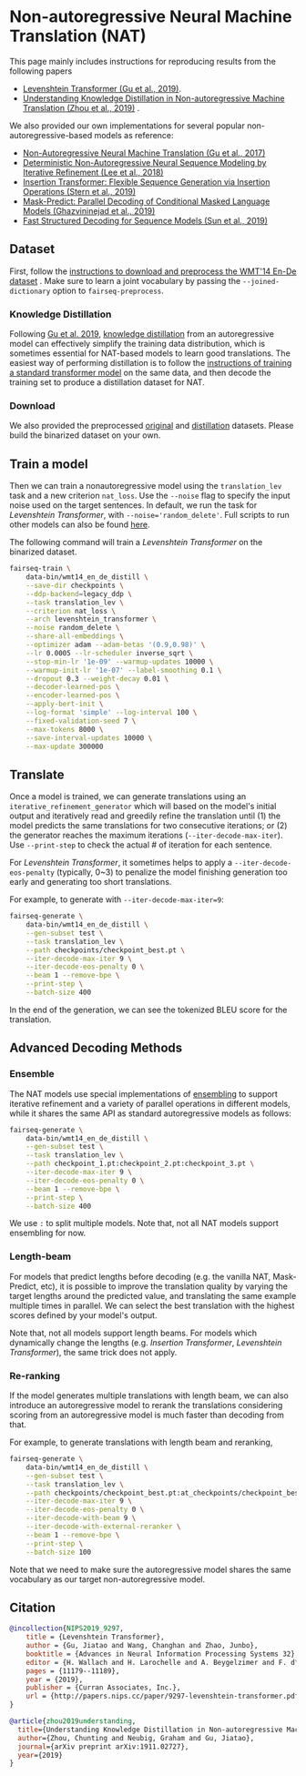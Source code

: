 # Non-autoregressive Neural Machine Translation (NAT)

This page mainly includes instructions for reproducing results from the following papers

* [Levenshtein Transformer (Gu et al., 2019)](https://arxiv.org/abs/1905.11006).
* [Understanding Knowledge Distillation in Non-autoregressive Machine Translation (Zhou et al., 2019)](https://arxiv.org/abs/1911.02727)
  .

We also provided our own implementations for several popular non-autoregressive-based models as reference:<br>

* [Non-Autoregressive Neural Machine Translation (Gu et al., 2017)](https://arxiv.org/abs/1711.02281)<br>
* [Deterministic Non-Autoregressive Neural Sequence Modeling by Iterative Refinement (Lee et al., 2018)](https://arxiv.org/abs/1802.06901)<br>
* [Insertion Transformer: Flexible Sequence Generation via Insertion Operations (Stern et al., 2019)](https://arxiv.org/abs/1902.03249)<br>
* [Mask-Predict: Parallel Decoding of Conditional Masked Language Models (Ghazvininejad et al., 2019)](https://arxiv.org/abs/1904.09324v2)<br>
* [Fast Structured Decoding for Sequence Models (Sun et al., 2019)](https://arxiv.org/abs/1910.11555)

## Dataset

First, follow
the [instructions to download and preprocess the WMT'14 En-De dataset](../translation#wmt14-english-to-german-convolutional)
. Make sure to learn a joint vocabulary by passing the `--joined-dictionary` option to `fairseq-preprocess`.

### Knowledge Distillation

Following [Gu et al. 2019](https://arxiv.org/abs/1905.11006), [knowledge distillation](https://arxiv.org/abs/1606.07947)
from an autoregressive model can effectively simplify the training data distribution, which is sometimes essential for
NAT-based models to learn good translations. The easiest way of performing distillation is to follow
the [instructions of training a standard transformer model](../translation) on the same data, and then decode the
training set to produce a distillation dataset for NAT.

### Download

We also provided the preprocessed [original](http://dl.fbaipublicfiles.com/nat/original_dataset.zip)
and [distillation](http://dl.fbaipublicfiles.com/nat/distill_dataset.zip) datasets. Please build the binarized dataset
on your own.

## Train a model

Then we can train a nonautoregressive model using the `translation_lev` task and a new criterion `nat_loss`. Use
the `--noise` flag to specify the input noise used on the target sentences. In default, we run the task for *Levenshtein
Transformer*, with `--noise='random_delete'`. Full scripts to run other models can also be found [here](./scripts.md).

The following command will train a *Levenshtein Transformer* on the binarized dataset.

```bash
fairseq-train \
    data-bin/wmt14_en_de_distill \
    --save-dir checkpoints \
    --ddp-backend=legacy_ddp \
    --task translation_lev \
    --criterion nat_loss \
    --arch levenshtein_transformer \
    --noise random_delete \
    --share-all-embeddings \
    --optimizer adam --adam-betas '(0.9,0.98)' \
    --lr 0.0005 --lr-scheduler inverse_sqrt \
    --stop-min-lr '1e-09' --warmup-updates 10000 \
    --warmup-init-lr '1e-07' --label-smoothing 0.1 \
    --dropout 0.3 --weight-decay 0.01 \
    --decoder-learned-pos \
    --encoder-learned-pos \
    --apply-bert-init \
    --log-format 'simple' --log-interval 100 \
    --fixed-validation-seed 7 \
    --max-tokens 8000 \
    --save-interval-updates 10000 \
    --max-update 300000
```

## Translate

Once a model is trained, we can generate translations using an `iterative_refinement_generator` which will based on the
model's initial output and iteratively read and greedily refine the translation until (1) the model predicts the same
translations for two consecutive iterations; or (2) the generator reaches the maximum
iterations (`--iter-decode-max-iter`). Use `--print-step` to check the actual # of iteration for each sentence.

For *Levenshtein Transformer*, it sometimes helps to apply a `--iter-decode-eos-penalty` (typically, 0~3) to penalize
the model finishing generation too early and generating too short translations.

For example, to generate with `--iter-decode-max-iter=9`:

```bash
fairseq-generate \
    data-bin/wmt14_en_de_distill \
    --gen-subset test \
    --task translation_lev \
    --path checkpoints/checkpoint_best.pt \
    --iter-decode-max-iter 9 \
    --iter-decode-eos-penalty 0 \
    --beam 1 --remove-bpe \
    --print-step \
    --batch-size 400
```

In the end of the generation, we can see the tokenized BLEU score for the translation.

## Advanced Decoding Methods

### Ensemble

The NAT models use special implementations
of [ensembling](https://github.com/fairinternal/fairseq-py/blob/b98d88da52f2f21f1b169bab8c70c1c4ca19a768/fairseq/sequence_generator.py#L522)
to support iterative refinement and a variety of parallel operations in different models, while it shares the same API
as standard autoregressive models as follows:

```bash
fairseq-generate \
    data-bin/wmt14_en_de_distill \
    --gen-subset test \
    --task translation_lev \
    --path checkpoint_1.pt:checkpoint_2.pt:checkpoint_3.pt \
    --iter-decode-max-iter 9 \
    --iter-decode-eos-penalty 0 \
    --beam 1 --remove-bpe \
    --print-step \
    --batch-size 400
```

We use ``:`` to split multiple models. Note that, not all NAT models support ensembling for now.

### Length-beam

For models that predict lengths before decoding (e.g. the vanilla NAT, Mask-Predict, etc), it is possible to improve the
translation quality by varying the target lengths around the predicted value, and translating the same example multiple
times in parallel. We can select the best translation with the highest scores defined by your model's output.

Note that, not all models support length beams. For models which dynamically change the lengths (e.g. *Insertion
Transformer*, *Levenshtein Transformer*), the same trick does not apply.

### Re-ranking

If the model generates multiple translations with length beam, we can also introduce an autoregressive model to rerank
the translations considering scoring from an autoregressive model is much faster than decoding from that.

For example, to generate translations with length beam and reranking,

```bash
fairseq-generate \
    data-bin/wmt14_en_de_distill \
    --gen-subset test \
    --task translation_lev \
    --path checkpoints/checkpoint_best.pt:at_checkpoints/checkpoint_best.pt \
    --iter-decode-max-iter 9 \
    --iter-decode-eos-penalty 0 \
    --iter-decode-with-beam 9 \
    --iter-decode-with-external-reranker \
    --beam 1 --remove-bpe \
    --print-step \
    --batch-size 100
``` 

Note that we need to make sure the autoregressive model shares the same vocabulary as our target non-autoregressive
model.

## Citation

```bibtex
@incollection{NIPS2019_9297,
    title = {Levenshtein Transformer},
    author = {Gu, Jiatao and Wang, Changhan and Zhao, Junbo},
    booktitle = {Advances in Neural Information Processing Systems 32},
    editor = {H. Wallach and H. Larochelle and A. Beygelzimer and F. d\textquotesingle Alch\'{e}-Buc and E. Fox and R. Garnett},
    pages = {11179--11189},
    year = {2019},
    publisher = {Curran Associates, Inc.},
    url = {http://papers.nips.cc/paper/9297-levenshtein-transformer.pdf}
}
```

```bibtex
@article{zhou2019understanding,
  title={Understanding Knowledge Distillation in Non-autoregressive Machine Translation},
  author={Zhou, Chunting and Neubig, Graham and Gu, Jiatao},
  journal={arXiv preprint arXiv:1911.02727},
  year={2019}
}
```
